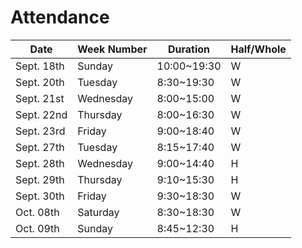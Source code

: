 # Attendance

| Date       | Week Number | Duration    | Half/Whole |
|------------|-------------|-------------|------------|
| Sept. 18th | Sunday      | 10:00~19:30 | W          |
| Sept. 20th | Tuesday     |  8:30~19:30 | W          |
| Sept. 21st | Wednesday   |  8:00~15:00 | W          |
| Sept. 22nd | Thursday    | 8:00~16:30  | W          |
| Sept. 23rd | Friday      | 9:00~18:40  | W          |
| Sept. 27th | Tuesday     | 8:15~17:40  | W          |
| Sept. 28th | Wednesday   | 9:00~14:40  | H          |
| Sept. 29th | Thursday    | 9:10~15:30  | H          |
| Sept. 30th | Friday      | 9:30~18:30  | W          |
| Oct. 08th  | Saturday    | 8:30~18:30  | W          |
| Oct. 09th  | Sunday      | 8:45~12:30  | H          |
